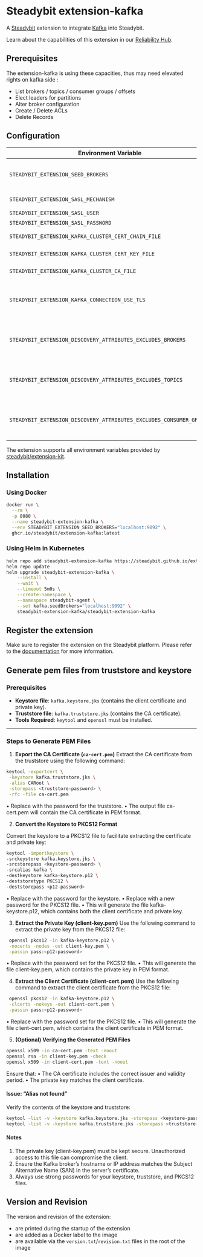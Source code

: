 # Steadybit extension-kafka

A [Steadybit](https://www.steadybit.com/) extension to integrate [Kafka](https://kafka.apache.org/) into Steadybit.

Learn about the capabilities of this extension in
our [Reliability Hub](https://hub.steadybit.com/extension/com.steadybit.extension_kafka).

## Prerequisites

The extension-kafka is using these capacities, thus may need elevated rights on kafka side :

- List brokers / topics / consumer groups / offsets
- Elect leaders for partitions
- Alter broker configuration
- Create / Delete ACLs
- Delete Records

## Configuration

| Environment Variable                                                | Helm value                               | Meaning                                                                                                                                 | Required | Default |
|---------------------------------------------------------------------|------------------------------------------|-----------------------------------------------------------------------------------------------------------------------------------------|----------|---------|
| `STEADYBIT_EXTENSION_SEED_BROKERS`                                  | `kafka.seedBrokers`                      | Brokers hosts (without scheme) with port separated by comma (example: "localhost:9092,localhost:9093"                                   | yes      |         |
| `STEADYBIT_EXTENSION_SASL_MECHANISM`                                | `kafka.auth.saslMechanism`               | PLAIN, SCRAM-SHA-256, or SCRAM-SHA-512                                                                                                  | no       |         |
| `STEADYBIT_EXTENSION_SASL_USER`                                     | `kafka.auth.saslUser`                    | Sasl User                                                                                                                               | no       |         |
| `STEADYBIT_EXTENSION_SASL_PASSWORD`                                 | `kafka.auth.saslPassword`                | Sasl Password                                                                                                                           | no       |         |
| `STEADYBIT_EXTENSION_KAFKA_CLUSTER_CERT_CHAIN_FILE`                 | `kafka.auth.kafkaClusterCertChainFile`   | The client certificate in PEM format.                                                                                                   | no       |         |
| `STEADYBIT_EXTENSION_KAFKA_CLUSTER_CERT_KEY_FILE`                   | `kafka.auth.kafkaClusterCertKeyFile`     | The private key associated with the client certificate.                                                                                 | no       |         |
| `STEADYBIT_EXTENSION_KAFKA_CLUSTER_CA_FILE`                         | `kafka.auth.kafkaClusterCaFile`          | The Certificate Authority (CA) certificate in PEM format.                                                                               | no       |         |
| `STEADYBIT_EXTENSION_KAFKA_CONNECTION_USE_TLS`                      | `kafka.auth.useTLS`                      | Switch to "true" to use a TLS connection with default system certs, fill the certs fields above if you want to tune the tls connection. | no       |         |
| `STEADYBIT_EXTENSION_DISCOVERY_ATTRIBUTES_EXCLUDES_BROKERS`         | `discovery.attributes.excludes.broker`   | List of Broker Attributes which will be excluded during discovery. Checked by key equality and supporting trailing "*"                  | no       |         |
| `STEADYBIT_EXTENSION_DISCOVERY_ATTRIBUTES_EXCLUDES_TOPICS`          | `discovery.attributes.excludes.topic`    | List of Broker Attributes which will be excluded during discovery. Checked by key equality and supporting trailing "*"                  | no       |         |
| `STEADYBIT_EXTENSION_DISCOVERY_ATTRIBUTES_EXCLUDES_CONSUMER_GROUPS` | `discovery.attributes.excludes.consumer` | List of Broker Attributes which will be excluded during discovery. Checked by key equality and supporting trailing "*"                  | no       |         |

The extension supports all environment variables provided
by [steadybit/extension-kit](https://github.com/steadybit/extension-kit#environment-variables).

## Installation

### Using Docker

```sh
docker run \
  --rm \
  -p 8080 \
  --name steadybit-extension-kafka \
  --env STEADYBIT_EXTENSION_SEED_BROKERS="localhost:9092" \
  ghcr.io/steadybit/extension-kafka:latest
```

### Using Helm in Kubernetes

```sh
helm repo add steadybit-extension-kafka https://steadybit.github.io/extension-kafka
helm repo update
helm upgrade steadybit-extension-kafka \
    --install \
    --wait \
    --timeout 5m0s \
    --create-namespace \
    --namespace steadybit-agent \
    --set kafka.seedBrokers="localhost:9092" \
    steadybit-extension-kafka/steadybit-extension-kafka
```

## Register the extension

Make sure to register the extension on the Steadybit platform. Please refer to
the [documentation](https://docs.steadybit.com/integrate-with-steadybit/extensions/extension-installation) for more
information.

## Generate pem files from truststore and keystore

### Prerequisites

- **Keystore file**: `kafka.keystore.jks` (contains the client certificate and private key).
- **Truststore file**: `kafka.truststore.jks` (contains the CA certificate).
- **Tools Required**: `keytool` and `openssl` must be installed.

---

### Steps to Generate PEM Files

1. **Export the CA Certificate (`ca-cert.pem`)**
	 Extract the CA certificate from the truststore using the following command:

```bash
keytool -exportcert \
 -keystore kafka.truststore.jks \
 -alias CARoot \
 -storepass <truststore-password> \
 -rfc -file ca-cert.pem
```

• Replace <truststore-password> with the password for the truststore.
• The output file ca-cert.pem will contain the CA certificate in PEM format.

2. **Convert the Keystore to PKCS12 Format**

Convert the keystore to a PKCS12 file to facilitate extracting the certificate and private key:

```bash
keytool -importkeystore \
-srckeystore kafka.keystore.jks \
-srcstorepass <keystore-password> \
-srcalias kafka \
-destkeystore kafka-keystore.p12 \
-deststoretype PKCS12 \
-deststorepass <p12-password>
```

• Replace <keystore-password> with the password for the keystore.
• Replace <p12-password> with a new password for the PKCS12 file.
• This will generate the file kafka-keystore.p12, which contains both the client certificate and private key.

3. **Extract the Private Key (client-key.pem)**
	 Use the following command to extract the private key from the PKCS12 file:

```bash
 openssl pkcs12 -in kafka-keystore.p12 \
 -nocerts -nodes -out client-key.pem \
 -passin pass:<p12-password>
```

• Replace <p12-password> with the password set for the PKCS12 file.
• This will generate the file client-key.pem, which contains the private key in PEM format.

4. **Extract the Client Certificate (client-cert.pem)**
	 Use the following command to extract the client certificate from the PKCS12 file:

```bash
 openssl pkcs12 -in kafka-keystore.p12 \
 -clcerts -nokeys -out client-cert.pem \
 -passin pass:<p12-password>
```

• Replace <p12-password> with the password set for the PKCS12 file.
• This will generate the file client-cert.pem, which contains the client certificate in PEM format.

5. **(Optional) Verifying the Generated PEM Files**

```bash
openssl x509 -in ca-cert.pem -text -noout
openssl rsa -in client-key.pem -check
openssl x509 -in client-cert.pem -text -noout
```

Ensure that:
• The CA certificate includes the correct issuer and validity period.
• The private key matches the client certificate.

#### Issue: “Alias not found”

Verify the contents of the keystore and truststore:

```bash
keytool -list -v -keystore kafka.keystore.jks -storepass <keystore-password>
keytool -list -v -keystore kafka.truststore.jks -storepass <truststore-password>
```

#### Notes

1. The private key (client-key.pem) must be kept secure. Unauthorized access to this file can compromise the client.
2. Ensure the Kafka broker’s hostname or IP address matches the Subject Alternative Name (SAN) in the server’s
	 certificate.
3. Always use strong passwords for your keystore, truststore, and PKCS12 files.

## Version and Revision

The version and revision of the extension:

- are printed during the startup of the extension
- are added as a Docker label to the image
- are available via the `version.txt`/`revision.txt` files in the root of the image
